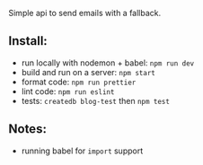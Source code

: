 Simple api to send emails with a fallback.


## Install:
- run locally with nodemon + babel: `npm run dev`
- build and run on a server: `npm start`
- format code: `npm run prettier`
- lint code: `npm run eslint`
- tests: `createdb blog-test` then `npm test`

## Notes:
- running babel for `import` support
